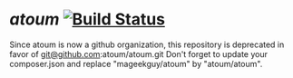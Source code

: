 # *atoum* [![Build Status](https://secure.travis-ci.org/mageekguy/atoum.png?branch=master)](http://travis-ci.org/mageekguy/atoum)

Since atoum is now a github organization, this repository is deprecated in favor of git@github.com:atoum/atoum.git
Don't forget to update your composer.json and replace "mageekguy/atoum" by "atoum/atoum".
